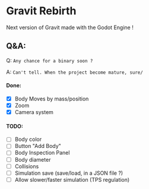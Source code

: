 # Gravit Rebirth
Next version of Gravit made with the Godot Engine !

## Q&A:

Q: `Any chance for a binary soon ?`

A: `Can't tell. When the project become mature, sure/`


#### Done:
- [x] Body Moves by mass/position
- [x] Zoom
- [x] Camera system
#### TODO:
- [ ] Body color
- [ ] Button "Add Body"
- [ ] Body Inspection Panel
- [ ] Body diameter
- [ ] Collisions
- [ ] Simulation save (save/load, in a JSON file ?) 
- [ ] Allow slower/faster simulation (TPS regulation) 
